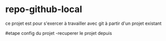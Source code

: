# repo-github-local
ce projet est pour s'exercer à travailler avec git à partir d'un projet existant

#etape config du projet
-recuperer le projet depuis 
